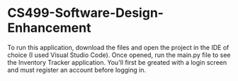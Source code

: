 # CS499-Software-Design-Enhancement

To run this application, download the files and open the project in the IDE of choice (I used Visual Studio Code). Once opened, run the main.py file to see the Inventory Tracker application. You'll first be greated with a login screen and must register an account before logging in.
